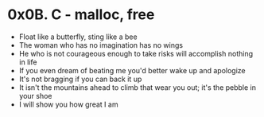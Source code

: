 # 0x0B. C - malloc, free
- Float like a butterfly, sting like a bee
- The woman who has no imagination has no wings
- He who is not courageous enough to take risks will accomplish nothing in life
- If you even dream of beating me you'd better wake up and apologize
- It's not bragging if you can back it up
- It isn't the mountains ahead to climb that wear you out; it's the pebble in your shoe
- I will show you how great I am
